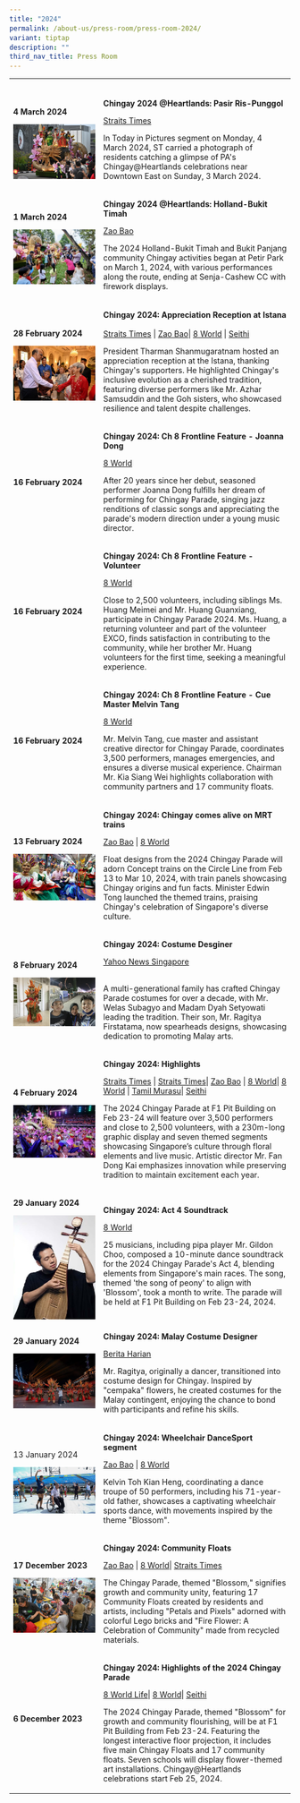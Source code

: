 ```yaml
---
title: "2024"
permalink: /about-us/press-room/press-room-2024/
variant: tiptap
description: ""
third_nav_title: Press Room
---
```

<table>
<tbody>
<tr>
<td rowspan="1" colspan="1">
<p></p>
</td>
<td rowspan="1" colspan="1">
<p></p>
</td>
</tr>
<tr>
<td rowspan="1" colspan="1">
<p><strong>4 March 2024</strong>
</p>
<p></p>
<p></p>
<div class="isomer-image-wrapper">
<img style="width: 100%" height="auto" width="100%" alt="" src="/images/Press Room/2024030392282016bum8156_01_copy.jpg">
</div>
</td>
<td rowspan="1" colspan="1">
<p><strong>Chingay 2024 @Heartlands: Pasir Ris-Punggol</strong>
</p>
<p></p>
<p><a href="https://www.straitstimes.com/multimedia/photos/today-in-pictures-march-4-2024" rel="noopener noreferrer nofollow" target="_blank">Straits Times</a>
</p>
<p></p>
<p>In Today in Pictures segment on Monday, 4 March 2024, ST carried a photograph
of residents catching a glimpse of PA's Chingay@Heartlands celebrations
near Downtown East on Sunday, 3 March 2024.</p>
<p></p>
</td>
</tr>
<tr>
<td rowspan="1" colspan="1">
<p><strong>1 March 2024</strong>
</p>
<p></p>
<div class="isomer-image-wrapper">
<img style="width: 100%" height="auto" width="100%" alt="" src="/images/Press Room/2024030127427464taym5186_0_copy.jpg">
</div>
</td>
<td rowspan="1" colspan="1">
<p><strong>Chingay 2024 @Heartlands: Holland-Bukit Timah</strong>
</p>
<p></p>
<p><a href="https://www.zaobao.com.sg/realtime/singapore/story20240301-1471583" rel="noopener noreferrer nofollow" target="_blank">Zao Bao</a>
</p>
<p></p>
<p>The 2024 Holland-Bukit Timah and Bukit Panjang community Chingay activities
began at Petir Park on March 1, 2024, with various performances along the
route, ending at Senja-Cashew CC with firework displays.</p>
<p></p>
</td>
</tr>
<tr>
<td rowspan="1" colspan="1">
<p><strong>28 February 2024</strong>
</p>
<p></p>
<div class="isomer-image-wrapper">
<img style="width: 100%" height="auto" width="100%" alt="" src="/images/Press Room/2024022864761719snapseed_copy.jpg">
</div>
</td>
<td rowspan="1" colspan="1">
<p><strong>Chingay 2024: Appreciation Reception at Istana</strong> 
<br>
<br><a href="https://www.straitstimes.com/singapore/president-tharman-thanks-chingay-performers-sponsors-at-istana" rel="noopener noreferrer nofollow" target="_blank">Straits Times</a> |
<a href="https://www.zaobao.com.sg/news/singapore/story20240228-1470976" rel="noopener noreferrer nofollow" target="_blank">Zao Bao</a>| <a href="https://www.8world.com/singapore/president-tharman-shanmugaratnam-to-host-the-chingay-2024-appreciation-reception-at-the" rel="noopener noreferrer nofollow" target="_blank">8 World</a> |
<a href="https://seithi.mediacorp.sg/singapore/president-tharman-shanmugaratnam-hosted-reception-thank-key-contributors-chingay-parade-718441" rel="noopener noreferrer nofollow" target="_blank">Seithi</a>
</p>
<p></p>
<p></p>
<p>President Tharman Shanmugaratnam hosted an appreciation reception at the
Istana, thanking Chingay's supporters. He highlighted Chingay's inclusive
evolution as a cherished tradition, featuring diverse performers like Mr.
Azhar Samsuddin and the Goh sisters, who showcased resilience and talent
despite challenges.</p>
<p></p>
</td>
</tr>
<tr>
<td rowspan="1" colspan="1">
<p><strong>16 February 2024</strong>
</p>
<p></p>
</td>
<td rowspan="1" colspan="1">
<p><strong>Chingay 2024: Ch 8 Frontline Feature - Joanna Dong</strong>
</p>
<p></p>
<p><a href="https://www.8world.com/stories/frontline/joanna-dong-first-chingay-performance-2375776" rel="noopener noreferrer nofollow" target="_blank">8 World</a>
</p>
<p></p>
<p>After 20 years since her debut, seasoned performer Joanna Dong fulfills
her dream of performing for Chingay Parade, singing jazz renditions of
classic songs and appreciating the parade's modern direction under a young
music director.</p>
<p></p>
</td>
</tr>
<tr>
<td rowspan="1" colspan="1">
<p><strong>16 February 2024</strong>
</p>
<p></p>
</td>
<td rowspan="1" colspan="1">
<p><strong>Chingay 2024: Ch 8 Frontline Feature - Volunteer</strong>
</p>
<p></p>
<p><a href="https://www.8world.com/stories/frontline/chingay-sibling-volunteers-2375736" rel="noopener noreferrer nofollow" target="_blank">8 World</a>
</p>
<p></p>
<p>Close to 2,500 volunteers, including siblings Ms. Huang Meimei and Mr.
Huang Guanxiang, participate in Chingay Parade 2024. Ms. Huang, a returning
volunteer and part of the volunteer EXCO, finds satisfaction in contributing
to the community, while her brother Mr. Huang volunteers for the first
time, seeking a meaningful experience.</p>
<p></p>
</td>
</tr>
<tr>
<td rowspan="1" colspan="1">
<p><strong>16 February 2024</strong>
</p>
<p></p>
</td>
<td rowspan="1" colspan="1">
<p><strong>Chingay 2024: Ch 8 Frontline Feature - Cue Master Melvin Tang</strong>
</p>
<p></p>
<p><a href="https://www.8world.com/stories/frontline/chingay-cue-master-2375756" rel="noopener noreferrer nofollow" target="_blank">8 World</a>
</p>
<p></p>
<p>Mr. Melvin Tang, cue master and assistant creative director for Chingay
Parade, coordinates 3,500 performers, manages emergencies, and ensures
a diverse musical experience. Chairman Mr. Kia Siang Wei highlights collaboration
with community partners and 17 community floats.</p>
<p></p>
</td>
</tr>
<tr>
<td rowspan="1" colspan="1">
<p><strong>13 February 2024</strong>
</p>
<div class="isomer-image-wrapper">
<img style="width: 100%" height="auto" width="100%" alt="" src="/images/Press Room/MRT.jpg">
</div>
</td>
<td rowspan="1" colspan="1">
<p><strong>Chingay 2024: Chingay comes alive on MRT trains</strong>
</p>
<p></p>
<p><a href="https://www.zaobao.com.sg/news/singapore/story20240214-1467914" rel="noopener noreferrer nofollow" target="_blank">Zao Bao</a> |
<a href="https://www.8world.com/singapore/chingay-2024-concept-train-2371821" rel="noopener noreferrer nofollow" target="_blank">8 World</a>
</p>
<p></p>
<p>Float designs from the 2024 Chingay Parade will adorn Concept trains on
the Circle Line from Feb 13 to Mar 10, 2024, with train panels showcasing
Chingay origins and fun facts. Minister Edwin Tong launched the themed
trains, praising Chingay's celebration of Singapore's diverse culture.</p>
<p></p>
</td>
</tr>
<tr>
<td rowspan="1" colspan="1">
<p><strong>8 February 2024</strong>
</p>
<p></p>
<p></p>
<div class="isomer-image-wrapper">
<img style="width: 100%" height="auto" width="100%" alt="" src="/images/Press Room/754aa620_aa0c_11ee_b1d3_0a69a95ad65f_copy.jpg">
</div>
</td>
<td rowspan="1" colspan="1">
<p><strong>Chingay 2024: Costume Desginer </strong>
<br>
</p>
<p><a href="https://sg.news.yahoo.com/chingay-parade-playground-designer-tailor-costumes-malay-fusion-dancers-062450677.html?guccounter=1" rel="noopener noreferrer nofollow" target="_blank">Yahoo News Singapore</a>
</p>
<p>
<br>A multi-generational family has crafted Chingay Parade costumes for over
a decade, with Mr. Welas Subagyo and Madam Dyah Setyowati leading the tradition.
Their son, Mr. Ragitya Firstatama, now spearheads designs, showcasing dedication
to promoting Malay arts.</p>
<p></p>
</td>
</tr>
<tr>
<td rowspan="1" colspan="1">
<p><strong>4 February 2024</strong>
</p>
<p></p>
<p></p>
<div class="isomer-image-wrapper">
<img style="width: 100%" height="auto" width="100%" alt="" src="/images/Press Room/2024020367737130img1557_copy.jpg">
</div>
</td>
<td rowspan="1" colspan="1">
<p><strong>Chingay 2024: Highlights</strong>
</p>
<p></p>
<p><a href="https://www.straitstimes.com/videos/chingay-2024-preview-highlights-of-this-year%E2%80%99s-parade/6346197234112" rel="noopener noreferrer nofollow" target="_blank">Straits Times</a> |
<a href="https://www.straitstimes.com/singapore/international-dance-groups-opera-by-kids-among-highlights-at-chingay-2024" rel="noopener noreferrer nofollow" target="_blank">Straits Times</a>| <a href="https://www.8world.com/singapore/chingay-2024-media-preview-2363826" rel="noopener noreferrer nofollow" target="_blank">Zao Bao</a> |
<a href="https://www.8world.com/singapore/chingay-2024-media-preview-2363826" rel="noopener noreferrer nofollow" target="_blank">8 World</a>| <a href="https://www.8world.com/videos/news-bite/chingay-preview-2363881" rel="noopener noreferrer nofollow" target="_blank">8 World</a> |
<a href="https://www.tamilmurasu.com.sg/singapore/story20240204-145569" rel="noopener noreferrer nofollow" target="_blank">Tamil Murasu</a>| <a href="https://seithi.mediacorp.sg/singapore/chingay-parade-2024-colours-and-flowers-714276" rel="noopener noreferrer nofollow" target="_blank">Seithi</a>
</p>
<p></p>
<p>The 2024 Chingay Parade at F1 Pit Building on Feb 23-24 will feature over
3,500 performers and close to 2,500 volunteers, with a 230m-long graphic
display and seven themed segments showcasing Singapore’s culture through
floral elements and live music. Artistic director Mr. Fan Dong Kai emphasizes
innovation while preserving tradition to maintain excitement each year.</p>
<p></p>
</td>
</tr>
<tr>
<td rowspan="1" colspan="1">
<p><strong>29 January 2024</strong>
</p>
<p></p>
<p></p>
<div class="isomer-image-wrapper">
<img style="width: 100%" height="auto" width="100%" alt="" src="/images/Press Room/2024_25__________________8world.jpg">
</div>
</td>
<td rowspan="1" colspan="1">
<p><strong>Chingay 2024: Act 4 Soundtrack</strong>
</p>
<p></p>
<p><a href="https://www.8world.com/singapore/chingay-music-2358386" rel="noopener noreferrer nofollow" target="_blank">8 World</a>
</p>
<p></p>
<p>25 musicians, including pipa player Mr. Gildon Choo, composed a 10-minute
dance soundtrack for the 2024 Chingay Parade's Act 4, blending elements
from Singapore's main races. The song, themed 'the song of peony' to align
with 'Blossom', took a month to write. The parade will be held at F1 Pit
Building on Feb 23-24, 2024.</p>
<p></p>
</td>
</tr>
<tr>
<td rowspan="1" colspan="1">
<p><strong>29 January 2024</strong>
</p>
<p></p>
<div class="isomer-image-wrapper">
<img style="width: 100%;" height="auto" width="100%" src="/images/Press%20Room/2024011899687303dsc08765_0_copy.jpg">
</div>
<p></p>
</td>
<td rowspan="1" colspan="1">
<p><strong>Chingay 2024: Malay Costume Designer</strong>
</p>
<p></p>
<p><a href="https://www.beritaharian.sg/bahasa-budaya/bermula-sebagai-penari-kini-pereka-kostum-kontinjen-melayu-chingay-2024" rel="noopener noreferrer nofollow" target="_blank">Berita Harian</a>
</p>
<p></p>
<p>Mr. Ragitya, originally a dancer, transitioned into costume design for
Chingay. Inspired by "cempaka" flowers, he created costumes for the Malay
contingent, enjoying the chance to bond with participants and refine his
skills.</p>
<p></p>
</td>
</tr>
<tr>
<td rowspan="1" colspan="1">
<p>13 January 2024</p>
<p></p>
<p></p>
<div class="isomer-image-wrapper">
<img style="width: 100%" height="auto" width="100%" alt="" src="/images/Press Room/whatsapp_image_2024_01_13_at_20_55_41_1_copy_2.jpg">
</div>
</td>
<td rowspan="1" colspan="1">
<p><strong>Chingay 2024: Wheelchair DanceSport segment</strong>
</p>
<p></p>
<p><a href="https://www.zaobao.com.sg/news/singapore/story20240112-1461762" rel="noopener noreferrer nofollow" target="_blank">Zao Bao</a> |
<a href="https://www.8world.com/singapore/chingay-father-son-2344811" rel="noopener noreferrer nofollow" target="_blank">8 World</a>
</p>
<p></p>
<p>Kelvin Toh Kian Heng, coordinating a dance troupe of 50 performers, including
his 71-year-old father, showcases a captivating wheelchair sports dance,
with movements inspired by the theme "Blossom".</p>
<p></p>
</td>
</tr>
<tr>
<td rowspan="1" colspan="1">
<p><strong>17 December 2023</strong>
</p>
<p></p>
<p></p>
<div class="isomer-image-wrapper">
<img style="width: 100%" height="auto" width="100%" alt="" src="/images/Press Room/ST19288_0_copy.jpg">
</div>
</td>
<td rowspan="1" colspan="1">
<p><strong>Chingay 2024: Community Floats</strong>
</p>
<p></p>
<p><a href="https://www.zaobao.com.sg/news/singapore/story20231217-1456679" rel="noopener noreferrer nofollow" target="_blank">Zao Bao</a> |
<a href="https://www.8world.com/singapore/chingay-2024-community-float-2321096" rel="noopener noreferrer nofollow" target="_blank">8 World</a>| <a href="https://www.straitstimes.com/singapore/teamwork-makes-the-dream-float-for-this-year-s-chingay-parade" rel="noopener noreferrer nofollow" target="_blank">Straits Times</a>
</p>
<p></p>
<p>The Chingay Parade, themed "Blossom," signifies growth and community unity,
featuring 17 Community Floats created by residents and artists, including
"Petals and Pixels" adorned with colorful Lego bricks and "Fire Flower:
A Celebration of Community" made from recycled materials.</p>
<p></p>
</td>
</tr>
<tr>
<td rowspan="1" colspan="1">
<p><strong>6 December 2023</strong>
</p>
<p></p>
<p></p>
<div class="isomer-image-wrapper">
<img style="width: 100%" height="auto" width="100%" alt="" src="/images/Chingay2024/Chingay_2024_Keyvisual___Square_2mb.jpg">
</div>
</td>
<td rowspan="1" colspan="1">
<p><strong>Chingay 2024: Highlights of the 2024 Chingay Parade</strong>
</p>
<p></p>
<p><a href="https://entlife.8world.com/travel/chingay-2024-2313771" rel="noopener noreferrer nofollow" target="_blank">8 World Life</a>|
<a href="https://www.8world.com/singapore/chingay-2311941" rel="noopener noreferrer nofollow" target="_blank">8 World</a>| <a href="https://seithi.mediacorp.sg/singapore/chingay-2024-special-segment-704521" rel="noopener noreferrer nofollow" target="_blank">Seithi</a>
</p>
<p></p>
<p>The 2024 Chingay Parade, themed "Blossom" for growth and community flourishing,
will be at F1 Pit Building from Feb 23-24. Featuring the longest interactive
floor projection, it includes five main Chingay Floats and 17 community
floats. Seven schools will display flower-themed art installations. Chingay@Heartlands
celebrations start Feb 25, 2024.</p>
<p></p>
</td>
</tr>
</tbody>
</table>
<p></p>